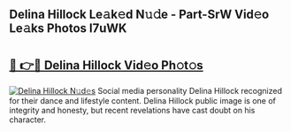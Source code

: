 ## Delina Hillock Le𝚊k𝚎d N𝚞𝚍e - Part-SrW Vid𝚎o Le𝚊ks Photos l7uWK

# <h2><a href="http://fbeldxi.evod.top/?m=Delina+Hillock">🔗 👉🔴 Delina Hillock Vid𝚎o Ph𝚘t𝚘s</a></h2>

[![Delina Hillock N𝚞d𝚎s](https://i.imgur.com/8V9OHl7.gif)](http://fbeldxi.evod.top/?m=Delina+Hillock)
Social media personality Delina Hillock recognized for their dance and lifestyle content. Delina Hillock public image is one of integrity and honesty, but recent revelations have cast doubt on his character. 
